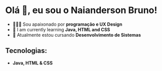 <!--
**naiandersonb/naiandersonb** is a ✨ _special_ ✨ repository because its `README.md` (this file) appears on your GitHub profile.

Here are some ideas to get you started:

- 🌱 I’m currently learning Java, HTML and CSS
- 👯 I’m looking to collaborate on ...
- 🤔 I’m looking for help with ...
- 💬 Ask me about ...
- 📫 How to reach me: ...
- 😄 Pronouns: ...
- ⚡ Fun fact: ...
-->
# Olá 👋, eu sou o Naianderson Bruno!
- 👨🏻‍💻 Sou apaixonado por **programação e UX Design**
- 🌱 I am currently learning **Java, HTML and CSS**
- 📗 Atualmente estou cursando **Desenvolvimento de Sistemas**

## Tecnologias: 
- **Java, HTML & CSS**
